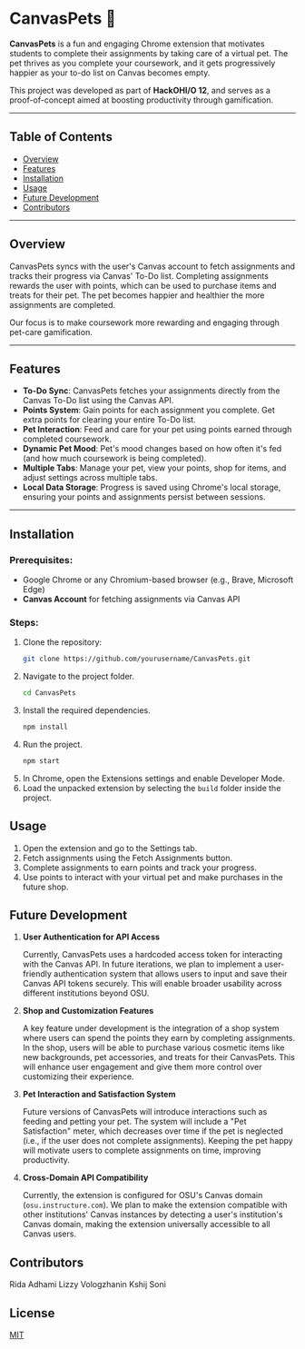 # CanvasPets 🐾

**CanvasPets** is a fun and engaging Chrome extension that motivates students to complete their assignments by taking care of a virtual pet. The pet thrives as you complete your coursework, and it gets progressively happier as your to-do list on Canvas becomes empty. 

This project was developed as part of **HackOHI/O 12**, and serves as a proof-of-concept aimed at boosting productivity through gamification.

---

## Table of Contents
- [Overview](#overview)
- [Features](#features)
- [Installation](#installation)
- [Usage](#usage)
- [Future Development](#future-development)
- [Contributors](#contributors)

---

## Overview
CanvasPets syncs with the user's Canvas account to fetch assignments and tracks their progress via Canvas' To-Do list. Completing assignments rewards the user with points, which can be used to purchase items and treats for their pet. The pet becomes happier and healthier the more assignments are completed.

Our focus is to make coursework more rewarding and engaging through pet-care gamification. 

---

## Features
- **To-Do Sync**: CanvasPets fetches your assignments directly from the Canvas To-Do list using the Canvas API.
- **Points System**: Gain points for each assignment you complete. Get extra points for clearing your entire To-Do list.
- **Pet Interaction**: Feed and care for your pet using points earned through completed coursework.
- **Dynamic Pet Mood**: Pet's mood changes based on how often it's fed (and how much coursework is being completed).
- **Multiple Tabs**: Manage your pet, view your points, shop for items, and adjust settings across multiple tabs.
- **Local Data Storage**: Progress is saved using Chrome's local storage, ensuring your points and assignments persist between sessions.

---

## Installation

### Prerequisites:
- Google Chrome or any Chromium-based browser (e.g., Brave, Microsoft Edge)
- **Canvas Account** for fetching assignments via Canvas API

### Steps:
1. Clone the repository:
   ```bash
   git clone https://github.com/yourusername/CanvasPets.git
   ```
2. Navigate to the project folder.
   ```bash
   cd CanvasPets
   ```
3. Install the required dependencies.
   ```bash
   npm install
   ```
4. Run the project.
   ```bash
   npm start
   ```
5. In Chrome, open the Extensions settings and enable Developer Mode.
6. Load the unpacked extension by selecting the `build` folder inside the project.

## Usage
1. Open the extension and go to the Settings tab.
2. Fetch assignments using the Fetch Assignments button.
3. Complete assignments to earn points and track your progress.
4. Use points to interact with your virtual pet and make purchases in the future shop.

## Future Development
1. **User Authentication for API Access**  
   
   Currently, CanvasPets uses a hardcoded access token for interacting with the Canvas API. In future iterations, we plan to implement a user-friendly authentication system that allows users to input and save their Canvas API tokens securely. This will enable broader usability across different institutions beyond OSU.

2. **Shop and Customization Features**  
   
   A key feature under development is the integration of a shop system where users can spend the points they earn by completing assignments. In the shop, users will be able to purchase various cosmetic items like new backgrounds, pet accessories, and treats for their CanvasPets. This will enhance user engagement and give them more control over customizing their experience.

3. **Pet Interaction and Satisfaction System**  
   
   Future versions of CanvasPets will introduce interactions such as feeding and petting your pet. The system will include a "Pet Satisfaction" meter, which decreases over time if the pet is neglected (i.e., if the user does not complete assignments). Keeping the pet happy will motivate users to complete assignments on time, improving productivity.

4. **Cross-Domain API Compatibility**  
   
   Currently, the extension is configured for OSU's Canvas domain (`osu.instructure.com`). We plan to make the extension compatible with other institutions' Canvas instances by detecting a user's institution's Canvas domain, making the extension universally accessible to all Canvas users.


## Contributors
   Rida Adhami
   Lizzy Vologzhanin
   Kshij Soni

## License
[MIT](https://choosealicense.com/licenses/mit/)

